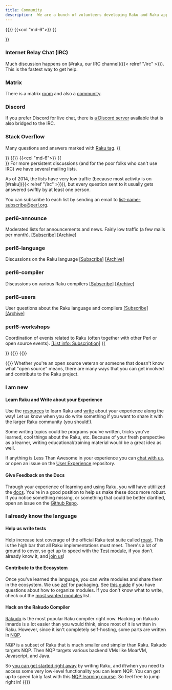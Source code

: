 ```yaml
---
title: Community
description:  We are a bunch of volunteers developing Raku and Raku applications, and try real hard to be nice to each other. Get in touch with us!
---
```


{{<row>}}
{{<col "md-6">}}
{{<section>}}
### Internet Relay Chat (IRC)
Much discussion happens on [#raku, our IRC channel]({{< relref "/irc" >}}). This is the fastest way to get help.
### Matrix
There is a matrix [room](https://matrix.to/#/%23freenode_%23raku:matrix.org) and also a [community](https://matrix.to/#/+raku:matrix.org). 
### Discord
If you prefer Discord for live chat, there is [a Discord server](https://discord.gg/VzYpdQ6) available that is also bridged to the IRC.
### Stack Overflow
Many questions and answers marked with [Raku tag](https://stackoverflow.com/questions/tagged/raku).
{{</section>}}
{{</col>}}
{{<col "md-6">}}
{{<section id="MailingLists" heading="Mailing Lists">}}
For more persistent discussions (and for the poor folks who can't use IRC) we have several mailing lists.

As of 2014, the lists have very low traffic (because most activity is on [#raku]({{< relref "/irc" >}})), but every question sent to it usually gets answered swiftly by at least one person.

You can subscribe to each list by sending an email to list-name-subscribe@perl.org.

### perl6-announce
Moderated lists for announcements and news. Fairly low traffic (a few mails per month).
[[Subscribe]](mailto:perl6-announce-subscribe@perl.org) [[Archive]](http://nntp.perl.org/group/perl.perl6.announce/)
### perl6-language
Discussions on the Raku language
[[Subscribe]](mailto:perl6-language-subscribe@perl.org) [[Archive]](http://nntp.perl.org/group/perl.perl6.language/)
### perl6-compiler
Discussions on various Raku compilers
[[Subscribe]](mailto:perl6-compiler-subscribe@perl.org) [[Archive]](http://nntp.perl.org/group/perl.perl6.compiler/)
### perl6-users
User questions about the Raku language and compilers
[[Subscribe]](mailto:perl6-users-subscribe@perl.org) [[Archive]](http://nntp.perl.org/group/perl.perl6.users/)
### perl6-workshops
Coordination of events related to Raku (often together with other Perl or open source events).
[[List info: Subscription]](https://groups.google.com/group/perl6-workshops?hl=en)
{{</section>}}
{{</col>}}
{{</row>}}

{{<fullsection id="GettingInvolved" heading="Getting Involved">}}
Whether you're an open source veteran or someone that doesn't know what "open source" means, there are many ways that you can get involved and contribute to the Raku project.
### I am new
#### Learn Raku and Write about your Experience
Use the [resources](/resources) to learn Raku and [write](https://planet.raku.org/) about your experience along the way! Let us know when you do write something if you want to share it with the larger Raku community (you should!).

Some writing topics could be programs you've written, tricks you've learned, cool things about the Raku, etc. Because of your fresh perspective as a learner, writing educational/training material would be a great idea as well.

If anything is Less Than Awesome in your experience you can [chat with us](/community/irc), or open an issue on the [User Experience](https://github.com/perl6/user-experience) repository.
#### Give Feedback on the Docs
Through your experience of learning and using Raku, you will have utitilized the [docs](https://docs.raku.org/). You're in a good position to help us make these docs more robust. If you notice something missing, or something that could be better clarified, open an issue on the [Github Repo](https://github.com/Raku/doc).

### I already know the language
#### Help us write tests
Help increase test coverage of the official Raku test suite called [roast](https://github.com/perl6/roast). This is the high bar that all Raku implementations must meet. There's a lot of ground to cover, so get up to speed with the [Test module](https://docs.raku.org/language/testing), if you don't already know it, and [join us](https://perl6.party/post/A-Date-With-The-Bug-Queue-or-Let-Me-Help-You-Help-Me-Help-You)!
#### Contribute to the Ecosystem
Once you've learned the language, you can write modules and share them in the ecosystem. We use [zef](https://github.com/ugexe/zef) for packaging. See [this guide](https://docs.raku.org/language/modules) if you have questions about how to organize modules. If you don't know what to write, check out the [most wanted modules](https://github.com/perl6/perl6-most-wanted/blob/master/most-wanted/modules.md) list.
#### Hack on the Rakudo Compiler
[Rakudo](https://rakudo.org/) is the most popular Raku compiler right now. Hacking on Rakudo innards is a lot easier than you would think, since most of it is written in Raku. However, since it isn't completely self-hosting, some parts are written in [NQP](https://github.com/perl6/nqp).

NQP is a subset of Raku that is much smaller and simpler than Raku. Rakudo targets NQP. Then NQP targets various backend VMs like MoarVM, Javascript, and Java.

So [you can get started right away](https://perl6.party/post/A-Date-With-The-Bug-Queue-or-Let-Me-Help-You-Help-Me-Help-You) by writing Raku, and if/when you need to access some very low-level functionality you can learn NQP. You can get up to speed fairly fast with this [NQP learning course](https://github.com/edumentab/rakudo-and-nqp-internals-course). So feel free to jump right in! 
{{</fullsection>}}